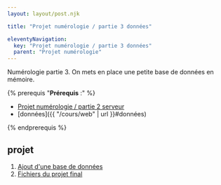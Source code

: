 ```yaml
---
layout: layout/post.njk

title: "Projet numérologie / partie 3 données"

eleventyNavigation:
  key: "Projet numérologie / partie 3 données"
  parent: "Projet numérologie"
---
```


<!-- début résumé -->

Numérologie partie 3. On mets en place une petite base de données en mémoire.

<!-- fin résumé -->

{% prerequis "**Prérequis** :" %}

* [Projet numérologie / partie 2 serveur](../partie-2-serveur)
* [données]({{ "/cours/web" | url }}#données)

{% endprerequis %}

## projet

1. [Ajout d'une base de données](./1-base-de-données)
2. [Fichiers du projet final](./2-structures)
